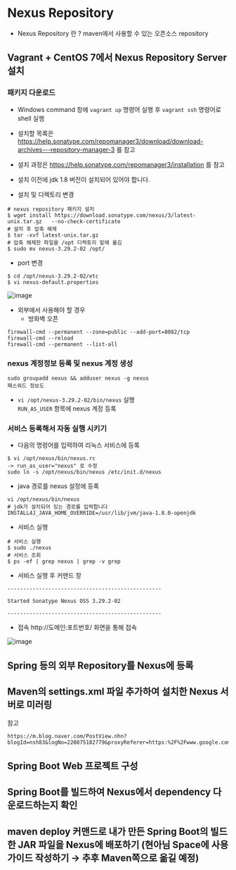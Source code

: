# Nexus Repository
- Nexus Repository 란 ? maven에서 사용할 수 있는 오픈소스 repository 

## Vagrant + CentOS 7에서 Nexus Repository Server 설치

### 패키지 다운로드
- Windows command 창에 ``` vagrant up ``` 명령어 실행 후 ```vagrant ssh``` 명령어로 shell 실행
- 설치할 목록은 https://help.sonatype.com/repomanager3/download/download-archives---repository-manager-3 를 참고
- 설치 과정은 https://help.sonatype.com/repomanager3/installation 를 참고
- 설치 이전에 jdk 1.8 버전이 설치되어 있어야 합니다.

- 설치 및 디렉토리 변경
```
# nexus repository 패키지 설치
$ wget install https://download.sonatype.com/nexus/3/latest-unix.tar.gz   --no-check-certificate
# 설치 후 압축 해제
$ tar -xvf latest-unix.tar.gz
# 압축 해제한 파일을 /opt 디렉토리 밑에 옮김
$ sudo mv nexus-3.29.2-02 /opt/
```
- port 변경
```
$ cd /opt/nexus-3.29.2-02/etc  
$ vi nexus-default.properties
```
![image](https://user-images.githubusercontent.com/57924258/105713708-c9139380-5f5e-11eb-8856-0153864721d5.png)

- 외부에서 사용해야 할 경우
  - 방화벽 오픈
```
firewall-cmd --permanent --zone=public --add-port=8082/tcp
firewall-cmd --reload
firewall-cmd --permanent --list-all
```

### nexus 계정정보 등록 및 nexus 계정 생성
```
sudo groupadd nexus && adduser nexus -g nexus
패스워드 정보도
```
- ```vi /opt/nexus-3.29.2-02/bin/nexus``` 실행  
``` RUN_AS_USER ``` 항목에 nexus 계정 등록


### 서비스 등록해서 자동 실행 시키기
- 다음의 명령어를 입력하여 리눅스 서비스에 등록
```
$ vi /opt/nexus/bin/nexus.rc
-> run_as_user="nexus" 로 수정
sudo ln -s /opt/nexus/bin/nexus /etc/init.d/nexus
```
- java 경로를 nexus 설정에 등록
```
vi /opt/nexus/bin/nexus
# jdk가 설치되어 있는 경로를 입력합니다
INSTALL4J_JAVA_HOME_OVERRIDE=/usr/lib/jvm/java-1.8.0-openjdk
```
- 서비스 실행
``` 
# 서비스 실행
$ sudo ./nexus
# 서비스 조회
$ ps -ef | grep nexus | grep -v grep
```

- 서비스 실행 후 커맨드 창
```
-------------------------------------------------

Started Sonatype Nexus OSS 3.29.2-02

-------------------------------------------------
```

- 접속
http://도메인:포트번호/ 화면을 통해 접속 

![image](https://user-images.githubusercontent.com/57924258/105860784-4dcee200-6031-11eb-9edc-1ab01176bc8b.png)

## Spring 등의 외부 Repository를 Nexus에 등록



## Maven의 settings.xml 파일 추가하여 설치한 Nexus 서버로 미러링
참고 
``` 
https://m.blog.naver.com/PostView.nhn?blogId=nsh83&logNo=220875182779&proxyReferer=https:%2F%2Fwww.google.com%2F
```

## Spring Boot Web 프로젝트 구성

## Spring Boot를 빌드하여 Nexus에서 dependency 다운로드하는지 확인

## maven deploy 커맨드로 내가 만든 Spring Boot의 빌드한 JAR 파일을 Nexus에 배포하기 (현아님 Space에 사용 가이드 작성하기 → 추후 Maven쪽으로 옮길 예정)

